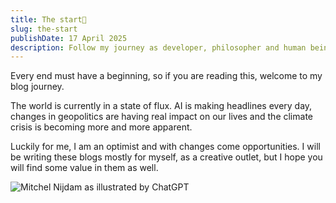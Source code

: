 ```yaml
---
title: The start👋
slug: the-start
publishDate: 17 April 2025
description: Follow my journey as developer, philosopher and human being.
---
```


Every end must have a beginning, so if you are reading this, welcome to my blog journey.

The world is currently in a state of flux. AI is making headlines every day, changes in geopolitics 
are having real impact on our lives and the climate crisis is becoming more and more apparent.

Luckily for me, I am an optimist and with changes come opportunities. I will be writing these blogs mostly
for myself, as a creative outlet, but I hope you will find some value in them as well.



![Mitchel Nijdam as illustrated by ChatGPT](/assets/blog/2025-04-17-the-start/me-illustrated.webp)
